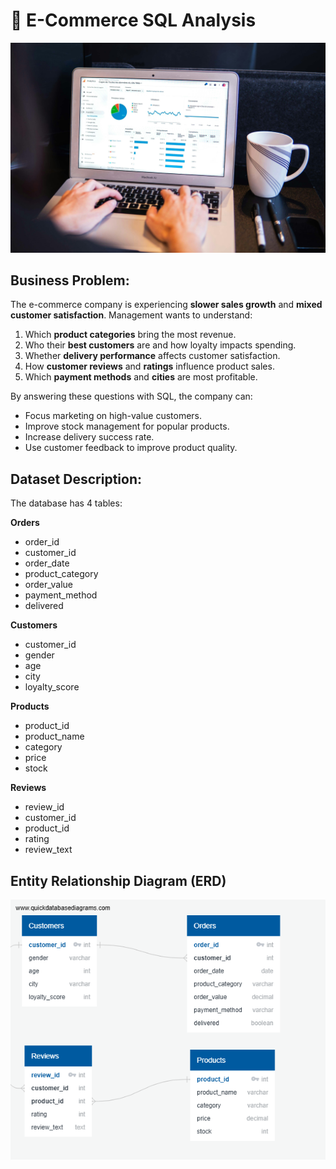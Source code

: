 # 🛒 E-Commerce SQL Analysis
![](ecommerce.jpg)
## Business Problem:
The e-commerce company is experiencing **slower sales growth** and **mixed customer satisfaction**.
Management wants to understand:
1. Which **product categories** bring the most revenue.
2. Who their **best customers** are and how loyalty impacts spending.
3. Whether **delivery performance** affects customer satisfaction.
4. How **customer reviews** and **ratings** influence product sales.
5. Which **payment methods** and **cities** are most profitable.

By answering these questions with SQL, the company can:
- Focus marketing on high-value customers.
- Improve stock management for popular products.
- Increase delivery success rate.
- Use customer feedback to improve product quality.

## Dataset Description:
The database has 4 tables:

**Orders**
- order_id  
- customer_id  
- order_date  
- product_category  
- order_value  
- payment_method  
- delivered  

**Customers**
- customer_id  
- gender  
- age  
- city  
- loyalty_score  

**Products**
- product_id  
- product_name  
- category  
- price  
- stock  

**Reviews**
- review_id  
- customer_id  
- product_id  
- rating  
- review_text

## Entity Relationship Diagram (ERD)
![](ERD.png)
